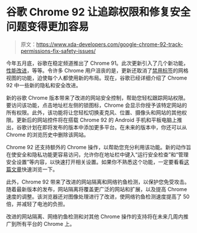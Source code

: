 # 谷歌 Chrome 92 让追踪权限和修复安全问题变得更加容易

> 原文：<https://www.xda-developers.com/google-chrome-92-track-permissions-fix-safety-issues/>

今年五月底，谷歌在稳定频道推出了 Chrome 91。此次更新引入了几个新功能，[性能改进](https://www.xda-developers.com/chrome-91-23-percent-faster-performance/)，等等。令许多 Chrome 用户沮丧的是，更新还取消了[禁用标签](https://www.xda-developers.com/turn-off-google-chrome-android-grid-view-tabs)的网格视图的功能，迫使每个人都使用新的布局。现在，谷歌已经详细介绍了 Chrome 92 中一些新的隐私和安全改进。

新的谷歌 Chrome 版本带来了改进的网站安全控制，帮助您轻松跟踪网站权限。要访问该功能，点击地址栏左侧的锁图标，Chrome 会显示你授予该特定网站的所有权限。此外，该功能将让您轻松切换麦克风、位置、摄像头和网站的其他权限。更新后的网站控件将在搭载 Chrome 92 的 Android 手机和平板电脑上推出，谷歌计划在即将发布的版本中添加更多平台。在未来的版本中，你还可以从 Chrome 的浏览历史中删除该网站。

Chrome 92 还支持额外的 Chrome 操作，以帮助您充分利用该功能。新的动作旨在使安全和隐私功能更容易访问，允许你在地址栏中键入“运行安全检查”和“管理安全设置”等内容，以快速打开相关设置。如果你不熟悉这个功能，一定要看看[这篇文章](https://www.xda-developers.com/how-to-use-chrome-actions-in-google-chrome/)快速浏览一下。

此外，Chrome 92 带来了改进的网站隔离和网络钓鱼检测，以保护您免受攻击。随着最新版本的发布，网站隔离将覆盖更广泛的网站和扩展，以及提高 Chrome 速度的调整。该浏览器还对图像处理进行了改进，使网络钓鱼检测速度提高了 50 倍，并减轻了电池的负担。

改进的网站隔离、网络钓鱼检测和对其他 Chrome 操作的支持将在未来几周内推广到所有平台的 Chrome 上。